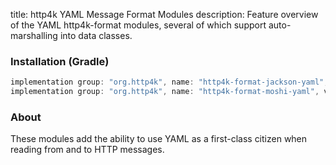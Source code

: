 title: http4k YAML Message Format Modules
description: Feature overview of the YAML http4k-format modules, several of which support auto-marshalling into data classes.

### Installation (Gradle)

```groovy
implementation group: "org.http4k", name: "http4k-format-jackson-yaml", version: "4.25.13.0"
implementation group: "org.http4k", name: "http4k-format-moshi-yaml", version: "4.25.13.0"
```

### About
These modules add the ability to use YAML as a first-class citizen when reading from and to HTTP messages. 

[http4k]: https://http4k.org
